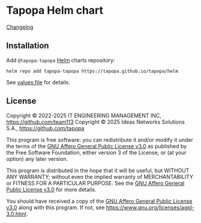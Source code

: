 Tapopa Helm chart
====================

[Changelog](https://github.com/tapopa/tapopa/blob/main/helm/tapopa/CHANGELOG.md)




## Installation

Add `@tapopa-tapopa` [Helm] charts repository:
```shell
helm repo add tapopa-tapopa https://tapopa.github.io/tapopa/helm
```

See [values file][values] for details.




## License

Copyright © 2022-2025 IT ENGINEERING MANAGEMENT INC, <https://github.com/team113>
Copyright © 2025 Ideas Networks Solutions S.A., <https://github.com/tapopa>

This program is free software: you can redistribute it and/or modify it under the terms of the [GNU Affero General Public License v3.0] as published by the Free Software Foundation, either version 3 of the License, or (at your option) any later version.

This program is distributed in the hope that it will be useful, but WITHOUT ANY WARRANTY; without even the implied warranty of MERCHANTABILITY or FITNESS FOR A PARTICULAR PURPOSE.  See the [GNU Affero General Public License v3.0] for more details.

You should have received a copy of the [GNU Affero General Public License v3.0] along with this program. If not, see <https://www.gnu.org/licenses/agpl-3.0.html>.




[GNU Affero General Public License v3.0]: https://github.com/tapopa/tapopa/blob/main/helm/tapopa/LICENSE
[Helm]: https://helm.sh
[values]: https://github.com/tapopa/tapopa/blob/main/helm/tapopa/values.yaml
